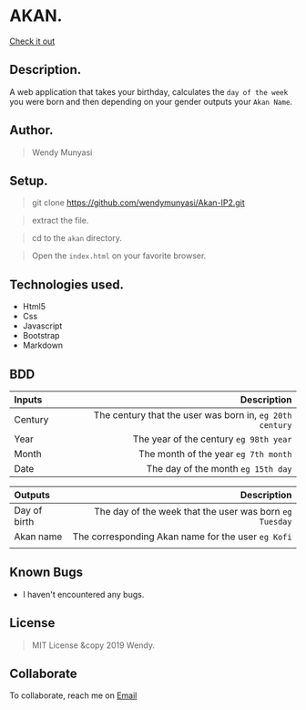 # AKAN.
[Check it out](https://github.com/wendymunyasi/Akan-IP2/)

## Description.
A web application that takes your birthday, calculates the ``day of the week`` you were born and then depending on your gender outputs your ``Akan Name``. 

## Author.
 > Wendy Munyasi

 ## Setup.
 > git clone https://github.com/wendymunyasi/Akan-IP2.git
 
 > extract the file.
 
 > cd to the ``akan`` directory.
 
 > Open the ``index.html`` on your favorite browser.

## Technologies used.
  * Html5
  * Css
  * Javascript
  * Bootstrap
  * Markdown
  
## BDD
| Inputs     |  Description |
| :---       |          ---: |
| Century    | The century that the user was born in, ``eg 20th century``|
| Year       | The year of the century ``eg 98th year``   |
| Month      | The month of the year ``eg 7th month``     |
| Date       |  The day of the month ``eg 15th day`` |


| Outputs |  Description |
| :---         |          ---: |
| Day of birth | The day of the week that the user was born ``eg Tuesday``|
| Akan name    |  The corresponding Akan name for the user ``eg Kofi``    |
|              |                                                          |


## Known Bugs
* I haven't encountered any bugs.

## License
> MIT License &copy 2019 Wendy. 

## Collaborate
To collaborate, reach me on [Email](wendymunyasi@gmail.com)
